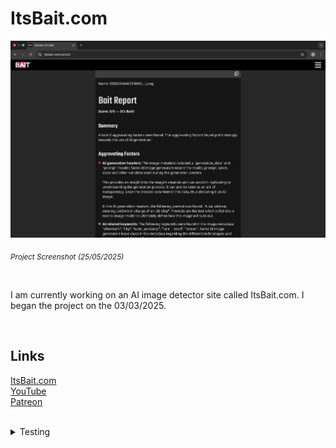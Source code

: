 # ItsBait.com

<img src="PromoImage.png"/>

<sub><i>Project Screenshot (25/05/2025)</i></sub>

<br/>

I am currently working on an AI image detector site called ItsBait.com. I began the project on the 03/03/2025.

<br/>

## Links
[ItsBait.com](https://itsbait.com/)<br/>
[YouTube](https://www.youtube.com/@its_bait)<br/>
[Patreon](https://www.patreon.com/c/Its_BAIT)<br/>

<br/>

<details>
<summary>Testing</summary>
  
<br/>

### Vitest
  
In the project I am using Vitest for unit testing. The React project was built using Vite, so Vitest (which is a Vite package) seemed like the obvious choice. I have established a series of tests for the project. My tests ensure that all the different pages and their content render and that the website navigation works correctly.
    
<img src="vitest-test-results.png" alt="Vitest files and test results">

<sub><i>Screenshot of the test files and their results</i></sub>

<br/>

With Vitest you can run the tests continuously in the background. Whenever you make a change to a file the tests will run again. If the file you are working with is implicated in certain tests, then only those specific tests will run. Otherwise, all the tests will run. This means that you can work on the project and not worry about breaking things.
  
<img src="specific-vitest-test-results.png" alt="Image showing specific test files being ran">

<sub><i>Screenshot showing only relevant test files being ran</i></sub>

</details>
